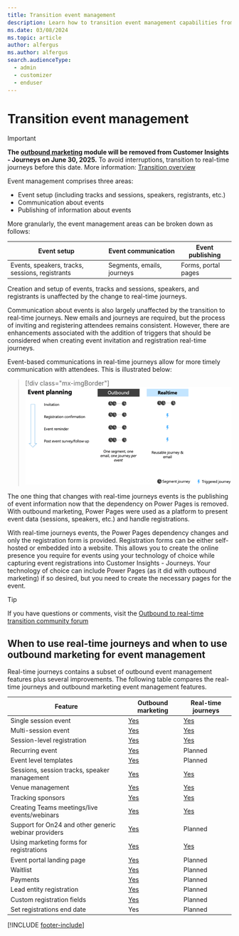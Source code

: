 ```yaml
---
title: Transition event management
description: Learn how to transition event management capabilities from outbound marketing to real-time journeys in Dynamics 365 Customer Insights - Journeys.
ms.date: 03/08/2024
ms.topic: article
author: alfergus
ms.author: alfergus
search.audienceType: 
  - admin
  - customizer
  - enduser
---
```


# Transition event management

> [!IMPORTANT]
> **The [outbound marketing](user-guide.md) module will be removed from Customer Insights - Journeys on June 30, 2025.** To avoid interruptions, transition to real-time journeys before this date. More information: [Transition overview](transition-overview.md)

Event management comprises three areas:
- Event setup (including tracks and sessions, speakers, registrants, etc.)
- Communication about events
- Publishing of information about events

More granularly, the event management areas can be broken down as follows:

| Event setup                                                       | Event communication                  | Event publishing          |
|-------------------------------------------------------------------|--------------------------------------|---------------------------|
| Events, speakers, tracks, sessions, registrants | Segments, emails, journeys | Forms, portal pages |

Creation and setup of events, tracks and sessions, speakers, and registrants is unaffected by the change to real-time journeys.

Communication about events is also largely unaffected by the transition to real-time journeys. New emails and journeys are required, but the process of inviting and registering attendees remains consistent. However, there are enhancements associated with the addition of triggers that should be considered when creating event invitation and registration real-time journeys.

Event-based communications in real-time journeys allow for more timely communication with attendees. This is illustrated below:

> [!div class="mx-imgBorder"]
> ![Transition event planning diagram.](media/transition-event-planning.png "Transition event planning diagram")

The one thing that changes with real-time journeys events is the publishing of event information now that the dependency on Power Pages is removed. With outbound marketing, Power Pages were used as a platform to present event data (sessions, speakers, etc.) and handle registrations.

With real-time journeys events, the Power Pages dependency changes and only the registration form is provided. Registration forms can be either self-hosted or embedded into a website. This allows you to create the online presence you require for events using your technology of choice while capturing event registrations into Customer Insights - Journeys. Your technology of choice can include Power Pages (as it did with outbound marketing) if so desired, but you need to create the necessary pages for the event.

> [!TIP]
> If you have questions or comments, visit the [Outbound to real-time transition community forum](https://community.dynamics.com/forums/thread/?partialUrl=Outbound-to-Real-Time-Transition)

## When to use real-time journeys and when to use outbound marketing for event management

Real-time journeys contains a subset of outbound event management features plus several improvements. The following table compares the real-time journeys and outbound marketing event management features.

|     Feature     |     Outbound marketing    |    Real-time journeys    |
|---|---|---|
|     Single session event    |     [Yes](set-up-event-outbound.md)    |     [Yes](set-up-event.md)    |
|     Multi-session event          |     [Yes](set-up-event-outbound.md#manage-event-sessions-and-speakers)    |     [Yes](set-up-event.md)    |
|     Session-level registration          |     [Yes](set-up-event-outbound.md#manage-event-sessions-and-speakers)    |     [Yes](real-time-journeys-event-session.md)    |
|     Recurring event    |     [Yes](event-recurring-outbound.md)    |     Planned    |
|     Event level templates    |     [Yes](event-templates-outbound.md)    |     Planned    |
|     Sessions, session tracks, speaker management    |     [Yes](set-up-event-outbound.md)    |     [Yes](set-up-event.md)    |
|     Venue management    |     [Yes](set-up-event-outbound.md#set-up-the-event-venue)    |     [Yes](set-up-event.md#set-up-the-event-venue)    |
|     Tracking sponsors    |     [Yes](manage-event-sponsorships-outbound.md)    |     [Yes](manage-event-sponsorships.md)    |
|     Creating Teams meetings/live events/webinars    |     [Yes](teams-webinar-outbound.md)    |     [Yes](teams-webinar.md)    |
|     Support for On24 and other generic webinar providers      |     [Yes](set-up-webinar-outbound.md)    |     Planned    |
|     Using marketing forms for registrations    |     [Yes](event-forms-outbound.md)    |     [Yes](real-time-marketing-form-create.md)   |
|     Event portal landing page    |    [Yes](set-up-event-portal-outbound.md)    |    Planned    |                     
|     Waitlist    |     [Yes](event-waitlist-outbound.md)    |     Planned    |
|     Payments    |     [Yes](event-payment-gateway-outbound.md)    |     Planned    |
|     Lead entity registration    |     [Yes](set-up-event-outbound.md#the-website-and-form-tab)    |     Planned    |
|     Custom registration fields    |     [Yes](custom-registration-fields-outbound.md)    |     Planned    |
|     Set registrations end date    |    Yes   |    Planned    |

[!INCLUDE [footer-include](./includes/footer-banner.md)]